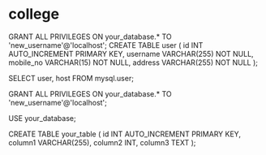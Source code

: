 # college

GRANT ALL PRIVILEGES ON your_database.* TO 'new_username'@'localhost';
CREATE TABLE user (
    id INT AUTO_INCREMENT PRIMARY KEY,
    username VARCHAR(255) NOT NULL,
    mobile_no VARCHAR(15) NOT NULL,
    address VARCHAR(255) NOT NULL
);



SELECT user, host FROM mysql.user;




GRANT ALL PRIVILEGES ON your_database.* TO 'new_username'@'localhost';


USE your_database;

CREATE TABLE your_table (
    id INT AUTO_INCREMENT PRIMARY KEY,
    column1 VARCHAR(255),
    column2 INT,
    column3 TEXT
);
